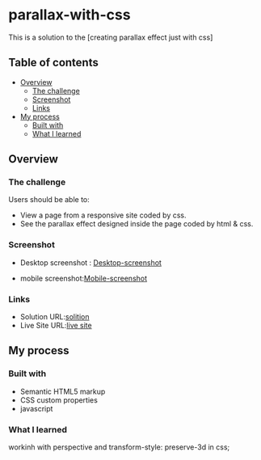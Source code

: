 # parallax-with-css

This is a solution to the [creating parallax effect just with css]

## Table of contents

- [Overview](#overview)
  - [The challenge](#the-challenge)
  - [Screenshot](#screenshot)
  - [Links](#links)
- [My process](#my-process)
  - [Built with](#built-with)
  - [What I learned](#what-i-learned)


## Overview

### The challenge

Users should be able to:

- View a page from a responsive site coded by css.
- See the parallax effect designed inside the page coded by html & css.

### Screenshot


- Desktop screenshot : [Desktop-screenshot](image/Desktop.png/)

- mobile screenshot:[Mobile-screenshot](image/mobile.png/)




### Links

- Solution URL:[solition](https://github.com/Maryametesami/parallax-with-css)
- Live Site URL:[live site](https://maryametesami.github.io/parallax-with-css)
## My process

### Built with

- Semantic HTML5 markup
- CSS custom properties
- javascript



### What I learned

workinh with perspective and transform-style: preserve-3d in css;




